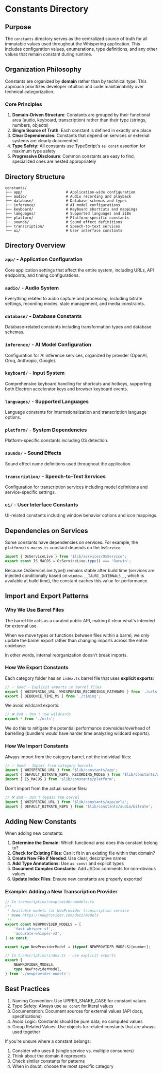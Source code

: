 # Constants Directory

## Purpose

The `constants` directory serves as the centralized source of truth for all immutable values used throughout the Whispering application. This includes configuration values, enumerations, type definitions, and any other values that remain constant during runtime.

## Organization Philosophy

Constants are organized by **domain** rather than by technical type. This approach prioritizes developer intuition and code maintainability over technical categorization.

### Core Principles

1. **Domain-Driven Structure**: Constants are grouped by their functional area (audio, keyboard, transcription) rather than their type (strings, numbers, objects)
2. **Single Source of Truth**: Each constant is defined in exactly one place
3. **Clear Dependencies**: Constants that depend on services or external systems are clearly documented
4. **Type Safety**: All constants use TypeScript's `as const` assertion for maximum type safety
5. **Progressive Disclosure**: Common constants are easy to find, specialized ones are nested appropriately

## Directory Structure

```
constants/
├── app/                    # Application-wide configuration
├── audio/                  # Audio recording and playback
├── database/               # Database schemas and types
├── inference/              # AI model configurations
├── keyboard/               # Keyboard shortcuts and mappings
├── languages/              # Supported languages and i18n
├── platform/               # Platform-specific constants
├── sounds/                 # Sound effect definitions
├── transcription/          # Speech-to-text services
└── ui/                     # User interface constants
```

## Directory Overview

### `app/` - Application Configuration

Core application settings that affect the entire system, including URLs, API endpoints, and timing configurations.

### `audio/` - Audio System

Everything related to audio capture and processing, including bitrate settings, recording modes, state management, and media constraints.

### `database/` - Database Constants

Database-related constants including transformation types and database schemas.

### `inference/` - AI Model Configuration

Configuration for AI inference services, organized by provider (OpenAI, Groq, Anthropic, Google).

### `keyboard/` - Input System

Comprehensive keyboard handling for shortcuts and hotkeys, supporting both Electron accelerator keys and browser keyboard events.

### `languages/` - Supported Languages

Language constants for internationalization and transcription language options.

### `platform/` - System Dependencies

Platform-specific constants including OS detection.

### `sounds/` - Sound Effects

Sound effect name definitions used throughout the application.

### `transcription/` - Speech-to-Text Services

Configuration for transcription services including model definitions and service-specific settings.

### `ui/` - User Interface Constants

UI-related constants including window behavior options and icon mappings.

## Dependencies on Services

Some constants have dependencies on services. For example, the `platform/is-macos.ts` constant depends on the `OsService`:

```typescript
import { OsServiceLive } from '$lib/services/OsService';
export const IS_MACOS = OsServiceLive.type() === 'Darwin';
```

Because OsServiceLive.type() remains stable after build time (services are injected conditionally based on `window.__TAURI_INTERNALS__`, which is available at build time), the constant caches this value for performance.

## Import and Export Patterns

### Why We Use Barrel Files

The barrel file acts as a curated public API, making it clear what's intended for external use.

When we move types or functions between files within a barrel, we only update the barrel export rather than changing imports across the entire codebase.

In other words, internal reorganization doesn't break imports.

### How We Export Constants

Each category folder has an `index.ts` barrel file that uses **explicit exports**:

```typescript
// ✅ Good - Explicit exports in barrel files
export { WHISPERING_URL, WHISPERING_RECORDINGS_PATHNAME } from './urls';
export { DEBOUNCE_TIME_MS } from './timing';
```

We avoid wildcard exports:

```typescript
// ❌ Bad - Don't use wildcards
export * from './urls';
```

We do this to mitigate the potential performance downsides/overhead of barrelling (bundlers would have harder time analyzing wildcard exports).

### How We Import Constants

Always import from the category barrel, not the individual files:

```typescript
// ✅ Good - Import from category barrels
import { WHISPERING_URL } from '$lib/constants/app';
import { DEFAULT_BITRATE_KBPS, RECORDING_MODES } from '$lib/constants/audio';
import { IS_MACOS } from '$lib/constants/platform';
```

Don't import from the actual source files:

```typescript
// ❌ Bad - Don't bypass the barrel
import { WHISPERING_URL } from '$lib/constants/app/urls';
import { DEFAULT_BITRATE_KBPS } from '$lib/constants/audio/bitrate';
```

## Adding New Constants

When adding new constants:

1. **Determine the Domain**: Which functional area does this constant belong to?
2. **Check for Existing Files**: Can it fit in an existing file within that domain?
3. **Create New File if Needed**: Use clear, descriptive names
4. **Add Type Annotations**: Use `as const` and explicit types
5. **Document Complex Constants**: Add JSDoc comments for non-obvious values
6. **Update Index Files**: Ensure new constants are properly exported

### Example: Adding a New Transcription Provider

```typescript
// In transcription/newprovider-models.ts
/**
 * Available models for NewProvider transcription service
 * @see https://newprovider.com/docs/models
 */
export const NEWPROVIDER_MODELS = [
	'fast-whisper-v1',
	'accurate-whisper-v2',
] as const;

export type NewProviderModel = (typeof NEWPROVIDER_MODELS)[number];

// In transcription/index.ts - use explicit exports
export {
	NEWPROVIDER_MODELS,
	type NewProviderModel,
} from './newprovider-models';
```

## Best Practices

1. Naming Convention: Use UPPER_SNAKE_CASE for constant values
2. Type Safety: Always use `as const` for literal values
3. Documentation: Document sources for external values (API docs, specifications)
4. Avoid Logic: Constants should be pure data, no computed values
5. Group Related Values: Use objects for related constants that are always used together

If you're unsure where a constant belongs:

1. Consider who uses it (single service vs. multiple consumers)
2. Think about the domain it represents
3. Check similar constants for patterns
4. When in doubt, choose the most specific category
